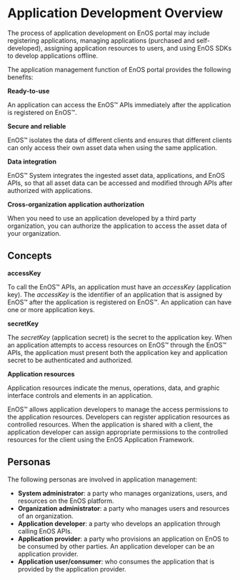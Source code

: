 # Application Development Overview

The process of application development on EnOS portal may include registering applications, managing applications (purchased and self-developed), assigning application resources to users, and using EnOS SDKs to develop applications offline.

The application management function of EnOS portal provides the following benefits:

**Ready-to-use**

An application can access the EnOS™ APIs immediately after the application is registered on EnOS™.

**Secure and reliable**

EnOS™ isolates the data of different clients and ensures that different clients can only access their own asset data when using the same application.

**Data integration**

EnOS™ System integrates the ingested asset data, applications, and EnOS APIs, so that all asset data can be accessed and modified through APIs after authorized with applications.

**Cross-organization application authorization**

When you need to use an application developed by a third party organization, you can authorize the application to access the asset data of your organization.

## Concepts

**accessKey**

To call the EnOS™ APIs, an application must have an *accessKey* (application key). The *accessKey* is the identifier of an application that is assigned by EnOS™ after the application is registered on EnOS™. An application can have one or more application keys.

**secretKey**

The *secretKey* (application secret) is the secret to the application key. When an application attempts to access resources on EnOS™ through the EnOS™ APIs, the application must present both the application key and application secret to be authenticated and authorized.

**Application resources**

Application resources indicate the menus, operations, data, and graphic interface controls and elements in an application.

EnOS™ allows application developers to manage the access permissions to the application resources. Developers can register application resources as controlled resources. When the application is shared with a client, the application developer can assign appropriate permissions to the controlled resources for the client using the EnOS Application Framework.

## Personas

The following personas are involved in application management:
- **System administrator**: a party who manages organizations, users, and resources on the EnOS platform.
- **Organization administrator**: a party who manages users and resources of an organization.
- **Application developer**: a party who develops an application through calling EnOS APIs.
- **Application provider**: a party who provisions an application on EnOS to be consumed by other parties. An application developer can be an application provider.
- **Application user/consumer**: who consumes the application that is provided by the application provider.

